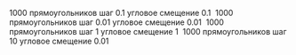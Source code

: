 ﻿1000 прямоугольников шаг 0.1 угловое смещение 0.1 <img scr="Images\1000_0.1_0.1_TagCloud.jpg">
1000 прямоугольников шаг 0.01 угловое смещение 0.01 <img scr="Images\1000_0.01_0.01_TagCloud.jpg">
1000 прямоугольников шаг 1 угловое смещение 1 <img scr="Images\1000_1_1_TagCloud.jpg">
1000 прямоугольников шаг 10 угловое смещение 0.01 <img scr="Images\1000_10_0.01_TagCloud.jpg">